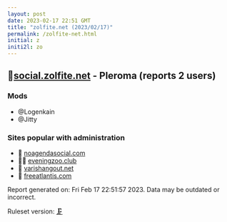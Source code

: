 ```yaml
---
layout: post
date: 2023-02-17 22:51 GMT
title: "zolfite.net (2023/02/17)"
permalink: /zolfite-net.html
initial: z
initi2l: zo
---
```


## 💉[social.zolfite.net](https://social.zolfite.net) - Pleroma (reports 2 users)

### Mods
 * @Logenkain
 * @Jitty

### Sites popular with administration

* 💉 [noagendasocial.com](/noagendasocial-com.html)
* 🦝💉 [eveningzoo.club](/eveningzoo-club.html)
* 🦝 [varishangout.net](/varishangout-net.html)
* 💉 [freeatlantis.com](/freeatlantis-com.html)

Report generated on: Fri Feb 17 22:51:57 2023. Data may be outdated or incorrect.

Ruleset version: [🗜](/version-clamp)
